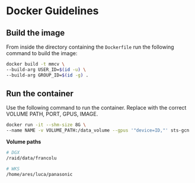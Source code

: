 # Docker Guidelines

## Build the image

From inside the directory containing the `Dockerfile` run the following command to build the image:

```sh
docker build -t mmcv \
--build-arg USER_ID=$(id -u) \
--build-arg GROUP_ID=$(id -g) .
```

## Run the container

Use the following command to run the container. Replace with the correct VOLUME PATH, PORT, GPUS, IMAGE.

```sh
docker run -it --shm-size 8G \
--name NAME -v VOLUME_PATH:/data_volume --gpus '"device=ID,"' sts-gcn
```

**Volume paths**

```sh
# DGX
/raid/data/francolu

# WKS
/home/ares/luca/panasonic
```